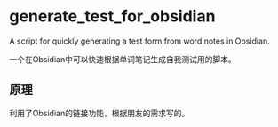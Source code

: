 # generate_test_for_obsidian
A script for quickly generating a test form from word notes in Obsidian.

一个在Obsidian中可以快速根据单词笔记生成自我测试用的脚本。

## 原理

利用了Obsidian的链接功能，根据朋友的需求写的。
